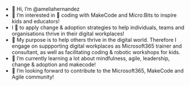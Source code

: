 - 👋 Hi, I’m @ameliahernandez
- 👀 I’m interested in 🚀 coding with MakeCode and Micro:Bits to inspire kids and educators!
- I 💜 to apply change & adoption strategies to help individuals, teams and organisations thrive in their digital workplaces! 
- 💪 My purpose is to help others thrive in the digital world. Therefore I engage on suppporting digital workplaces as Microsoft365 trainer and consultant, as well as facilitating coding & robotic workshops for kids. 
- 🌱 I’m currently learning a lot about mindfulness, agile, leadership, change & adoption and makecode!
- 💞️ I’m looking forward to contribute to the Microsoft365, MakeCode and Agile community!

<!---
ameliahernandez/ameliahernandez is a ✨ special ✨ repository because its `README.md` (this file) appears on your GitHub profile.
You can click the Preview link to take a look at your changes.
--->

